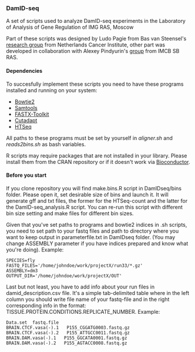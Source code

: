 ### DamID-seq
A set of scripts used to analyze DamID-seq experiments in the Laboratory of Analysis of Gene Regulation of IMG RAS, Moscow

Part of these scripts was designed by Ludo Pagie from Bas van Steensel's [research group](https://www.nki.nl/divisions/gene-regulation/van-steensel-b-group/)
from Netherlands Cancer Institute, other part was developed in collaboration with Alexey Pindyurin's [group](https://www.mcb.nsc.ru/laboratory/gatti) from IMCB SB RAS. 
#### Dependencies
To succesfully implement these scripts you need to have these programs installed and running on your system:
  - [Bowtie2](https://github.com/BenLangmead/bowtie2)
  - [Samtools](http://www.htslib.org/)
  - [FASTX-Toolkit](http://hannonlab.cshl.edu/fastx_toolkit/)
  - [Cutadapt](https://github.com/marcelm/cutadapt/tree/77ade52bc2a7fe2d278fdb4256c5b46936011c2c)
  - [HTSeq](https://htseq.readthedocs.io/en/release_0.10.0/)
  
All paths to these programs must be set by yourself in *aligner.sh* and *reads2bins.sh* as bash variables.

R scripts may require packages that are not installed in your library. Please install them from the CRAN repository
or if it doesn't work via [Bioconductor](https://www.bioconductor.org/packages/release/BiocViews.html#___Software).
#### Before you start
If you clone repository you will find make.bins.R script in DamIDseq/bins folder. Please open it, set desirable size
of bins and launch it. It will generate gff and txt files, the former for the HTSeq-count and the latter for
the DamID-seq_analysis.R script. You can re-run this script with different bin size setting and make files for different
bin sizes.

Given that you've set paths to programs and bowtie2 indices in .sh scripts, you need to set path to your fastq files and
path to directory where you want to keep output in parameterfile.txt in DamIDseq folder. (You may change ASSEMBLY parameter if you have indices prepared and know what you're doing). Example:
```
SPECIES=fly
FASTQ_FILES='/home/johndoe/work/projectX/run33/*.gz'
ASSEMBLY=dm3
OUTPUT_DIR='/home/johndoe/work/projectX/OUT'
```

Last but not least, you have to add info about your run files in damid_description.csv file. It's a simple tab-delimited table where in the left column you should write file name of your fastq-file and in the right corresponding info in the format: 
TISSUE.PROTEIN.CONDITIONS.REPLICATE_NUMBER. Example:
```
Data.set  fastq.file
BRAIN.CTCF.vasa(-).1   P155_CGGATG0003.fastq.gz
BRAIN.CTCF.vasa(-).2   P155_ATTGCC0011.fastq.gz
BRAIN.DAM.vasa(-).1   P155_GGCATA0001.fastq.gz
BRAIN.DAM.vasa(-).2   P155_AGTACC0008.fastq.gz
```
